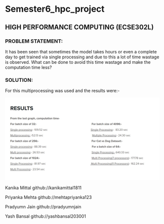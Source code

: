 # Semester6_hpc_project
## HIGH PERFORMANCE COMPUTING (ECSE302L)

### PROBLEM STATEMENT:
It has been seen that sometimes the model takes hours or even a complete
day to get trained via single processing and due to this a lot of time
wastage is observed. What can be done to avoid this time wastage and
make the computation time less?

### SOLUTION:
For this multiprocessing was used and the results were:-

![Results](https://github.com/kanikamittal1811/Semester6_hpc_project/blob/main/results.jpeg)

Kanika Mittal github://kanikamittal1811

Priyanka Mehta github://mehtapriyanka123

Pradyumn Jain github://pradyumnjain

Yash Bansal github://yashbansal203001

